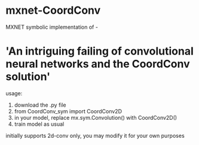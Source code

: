 # mxnet-CoordConv

MXNET symbolic implementation of - 
# 'An intriguing failing of convolutional neural networks and the CoordConv solution'

usage:
1. download the .py file
2. from CoordConv_sym import CoordConv2D
3. in your model, replace mx.sym.Convolution() with CoordConv2D()
4. train model as usual

initially supports 2d-conv only, you may modify it for your own purposes
